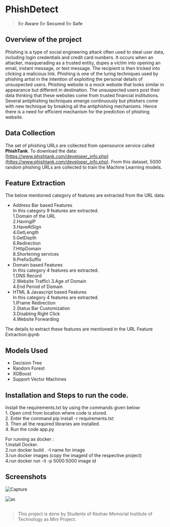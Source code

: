 # PhishDetect
> Be **Aware** Be **Secured** Be **Safe**

## Overview of the project
Phishing is a type of social engineering attack often used to steal user data, including login credentials and credit card numbers. It occurs when an attacker, masquerading as a trusted entity, dupes a victim into opening an email, instant message, or text message. The recipient is then tricked into clicking a malicious link.
Phishing is one of the luring techniques used by phishing artist in the intention of exploiting the personal details of unsuspected users. Phishing website is a mock website that looks similar in appearance but different in destination. The unsuspected users post their data thinking that these websites come from trusted financial institutions. Several antiphishing techniques emerge continuously but phishers come with new technique by breaking all the antiphishing mechanisms. Hence there is a need for efficient mechanism for the prediction of phishing website.

## Data Collection

The set of phishing URLs are collected from opensource service called  **PhishTank**. To download the data:  [https://www.phishtank.com/developer_info.php](https://www.phishtank.com/developer_info.php). From this dataset, 5000 random phishing URLs are collected to train the Machine Learning models.

## Feature Extraction
The below mentioned category of features are extracted from the URL data:

* Address Bar based Features\
          In this category 9 features are extracted.\
          1.Domain of the URL\
          2.HavingIP\
          3.HaveAtSign\
          4.GetLength\
          5.GetDepth\
          6.Redirection\
          7.HttpDomain\
          8.Shortening services\
          9.PrefixSuffix
* Domain based Features\
          In this category 4 features are extracted.\
          1.DNS Record\
          2.Website Traffic\ 
          3.Age of Domain\
          4.End Period of Domain
* HTML & Javascript based Features\
          In this category 4 features are extracted.\
          1.IFrame Redirection\
          2.Status Bar Customization\
          3.Disabling Right Click\
          4.Website Forwarding

The details to extract these features are mentioned in the URL Feature Extraction.ipynb

## Models Used

* Decision Tree
* Random Forest
* XGBoost
* Support Vector Machines

## Installation and Steps to run the code.

Install the requirements.txt by using the commands given below:\
    1. Open cmd from location where code is stored.\
    2. Enter the command pip install -r requirements.txt\
    3. Then all the required libraries are installed.\
    4. Run the code app.py
    
For running as docker :\
    1.Install Docker.\
    2.run docker build . -t name for image\
    3.run docker images (copy the imageid of the respective project)\
    4.run docker run -it -p 5000:5000 image id
          
## Screenshots

![Capture](https://user-images.githubusercontent.com/53186985/155356710-8b0c32ab-aa66-409e-a308-6b6b85f11c76.PNG)

![as](https://user-images.githubusercontent.com/53186985/155380184-9d1f84b5-a1b2-4099-a37a-9a7f5137210a.PNG)

## 

> This project is done by Students of Keshav Memorial Institute of Technology as Mini Project.

